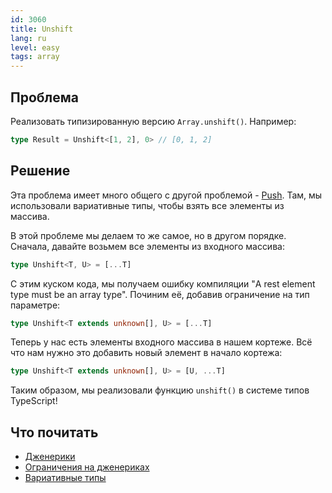 ```yaml
---
id: 3060
title: Unshift
lang: ru
level: easy
tags: array
---
```


## Проблема

Реализовать типизированную версию `Array.unshift()`.
Например:

```typescript
type Result = Unshift<[1, 2], 0> // [0, 1, 2]
```

## Решение

Эта проблема имеет много общего с другой проблемой - [Push](./easy-push.md).
Там, мы использовали вариативные типы, чтобы взять все элементы из массива.

В этой проблеме мы делаем то же самое, но в другом порядке.
Сначала, давайте возьмем все элементы из входного массива:

```typescript
type Unshift<T, U> = [...T]
```

С этим куском кода, мы получаем ошибку компиляции "A rest element type must be an array type".
Починим её, добавив ограничение на тип параметре:

```typescript
type Unshift<T extends unknown[], U> = [...T]
```

Теперь у нас есть элементы входного массива в нашем кортеже.
Всё что нам нужно это добавить новый элемент в начало кортежа:

```typescript
type Unshift<T extends unknown[], U> = [U, ...T]
```

Таким образом, мы реализовали функцию `unshift()` в системе типов TypeScript!

## Что почитать

- [Дженерики](https://www.typescriptlang.org/docs/handbook/2/generics.html)
- [Ограничения на дженериках](https://www.typescriptlang.org/docs/handbook/2/generics.html#generic-constraints)
- [Вариативные типы](https://www.typescriptlang.org/docs/handbook/release-notes/typescript-4-0.html#variadic-tuple-types)
